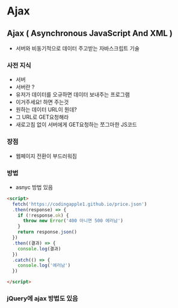 # Ajax

## Ajax ( Asynchronous JavaScript And XML )
- 서버와 비동기적으로 데이터 주고받는 자바스크립트 기술

### 사전 지식
- 서버
- 서버란 ?
- 유저가 데이터를 오규하면 데이터 보내주는 프로그램
- 이거주세요! 하면 주는것
- 원하는 데이터 URL이 뭔데?
- 그 URL로 GET요청해라
- 새로고침 없이 서버에게 GET요청하는 쪼그마한 JS코드

### 장점
- 웹페이지 전환이 부드러워짐


### 방법
- asnyc 방법 있음
```html
<script>
  fetch('https://codingapple1.github.io/price.json')
  .then(response) => {
    if (!response.ok) {
      throw new Error('400 아니면 500 에러남')
    }
    return response.json()
  })
  .then((결과) => {
    console.log(결과)
  })
  .catch(() => {
    console.log('에러남')
  })

</script>
```

### jQuery에 ajax 방법도 있음


